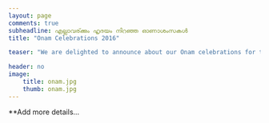 ```yaml
---
layout: page
comments: true
subheadline: എല്ലാവര്ക്കും ഹൃദയം നിറഞ്ഞ ഓണാശംസകൾ 
title: "Onam Celebrations 2016"

teaser: "We are delighted to announce about our Onam celebrations for this year."

header: no
image:
    title: onam.jpg
    thumb: onam.jpg
---
```



**Add more details...